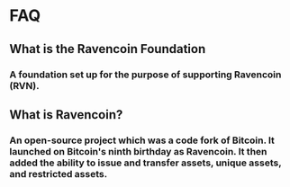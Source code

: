 # FAQ

## What is the Ravencoin Foundation
### A foundation set up for the purpose of supporting Ravencoin (RVN).

## What is Ravencoin?
### An open-source project which was a code fork of Bitcoin.  It launched on Bitcoin's ninth birthday as Ravencoin.  It then added the ability to issue and transfer assets, unique assets, and restricted assets.


